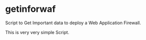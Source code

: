 getinforwaf
===========

Script to Get Important data to deploy a Web Application Firewall.

This is very very simple Script.
